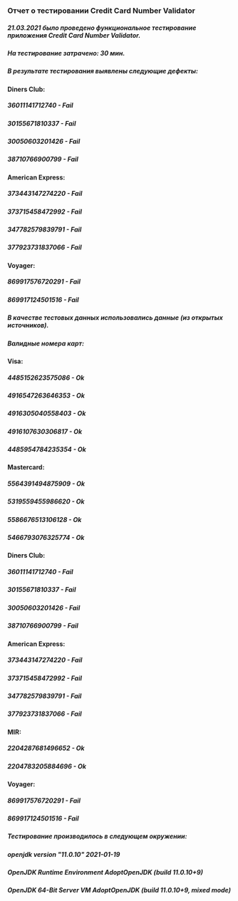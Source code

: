 ### Отчет о тестировании Credit Card Number Validator
##### 21.03.2021 было проведено функциональное тестирование приложения Credit Card Number Validator.

##### На тестирование затрачено: 30 мин.

##### В результате тестирования выявлены следующие дефекты:

#### Diners Club:
##### 36011141712740 - Fail
##### 30155671810337 - Fail
##### 30050603201426 - Fail
##### 38710766900799 - Fail

#### American Express:
##### 373443147274220 - Fail
##### 373715458472992 - Fail
##### 347782579839791 - Fail
##### 377923731837066 - Fail

#### Voyager:
##### 869917576720291 - Fail
##### 869917124501516 - Fail

##### В качестве тестовых данных использовались данные (из открытых источников).
##### Валидные номера карт:

#### Visa:
##### 4485152623575086 - Ok
##### 4916547263646353 - Ok
##### 4916305040558403 - Ok
##### 4916107630306817 - Ok
##### 4485954784235354 - Ok

#### Mastercard:
##### 5564391494875909 - Ok
##### 5319559455986620 - Ok
##### 5586676513106128 - Ok
##### 5466793076325774 - Ok

#### Diners Club:
##### 36011141712740 - Fail
##### 30155671810337 - Fail
##### 30050603201426 - Fail
##### 38710766900799 - Fail

#### American Express:
##### 373443147274220 - Fail
##### 373715458472992 - Fail
##### 347782579839791 - Fail
##### 377923731837066 - Fail

#### MIR:
##### 2204287681496652 - Ok
##### 2204783205884696 - Ok

#### Voyager:
##### 869917576720291 - Fail
##### 869917124501516 - Fail

##### Тестирование производилось в следующем окружении:

##### openjdk version "11.0.10" 2021-01-19
##### OpenJDK Runtime Environment AdoptOpenJDK (build 11.0.10+9)
##### OpenJDK 64-Bit Server VM AdoptOpenJDK (build 11.0.10+9, mixed mode)